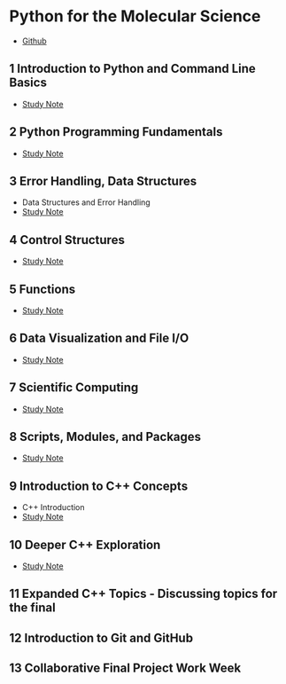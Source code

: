 # Python for the Molecular Science

* [Github](https://github.com/MarkusHohle/UC-Berkeley/tree/main/Chem-272/Summer-2025)

## 1 Introduction to Python and Command Line Basics

* [Study Note](https://github.com/SEUNGHO-Y00/MSSE/blob/main/CHEM272/Introduction.md)

## 2 Python Programming Fundamentals

* [Study Note](https://github.com/SEUNGHO-Y00/MSSE/blob/main/CHEM272/PythonProgramming.md)

## 3 Error Handling, Data Structures

* Data Structures and Error Handling
* [Study Note](https://github.com/SEUNGHO-Y00/MSSE/blob/main/CHEM272/DataStructure.md)

## 4 Control Structures

* [Study Note](https://github.com/SEUNGHO-Y00/MSSE/blob/main/CHEM272/ControlStructures.md)

## 5 Functions

* [Study Note](https://github.com/SEUNGHO-Y00/MSSE/blob/main/CHEM272/Functions.md)

## 6 Data Visualization and File I/O

* [Study Note](https://github.com/SEUNGHO-Y00/MSSE/blob/main/CHEM272/DataVisualization.md)

## 7 Scientific Computing

* [Study Note](https://github.com/SEUNGHO-Y00/MSSE/blob/main/CHEM272/ScientificComputing.md)

## 8 Scripts, Modules, and Packages

* [Study Note](https://github.com/SEUNGHO-Y00/MSSE/blob/main/CHEM272/Scripts.md)

## 9 Introduction to C++ Concepts

* C++ Introduction
* [Study Note](https://github.com/SEUNGHO-Y00/MSSE/blob/main/CHEM272/C%2B%2B.md)

## 10 Deeper C++ Exploration

* [Study Note](https://github.com/SEUNGHO-Y00/MSSE/blob/main/CHEM272/DeeperC%2B%2B.md)

## 11 Expanded C++ Topics - Discussing topics for the final

## 12 Introduction to Git and GitHub

## 13 Collaborative Final Project Work Week

